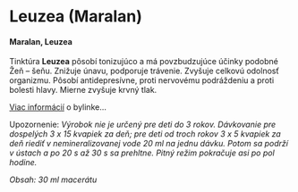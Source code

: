 Leuzea (Maralan)
================

#### Maralan, Leuzea

Tinktúra **Leuzea** pôsobí tonizujúco a má povzbudzujúce účinky podobné Žeň –
šeňu. Znižuje únavu, podporuje trávenie. Zvyšuje celkovú odolnosť organizmu.
Pôsobí antidepresívne, proti nervovému podráždeniu a proti bolesti hlavy. Mierne
zvyšuje krvný tlak.

[Viac informácií](../bylinky/leuzea-sustiva) o bylinke…

Upozornenie: *Výrobok nie je určený pre deti do 3 rokov. Dávkovanie pre
dospelých 3 x 15 kvapiek za deň; pre deti od troch rokov 3 x 5 kvapiek za deň
riediť v nemineralizovanej vode 20 ml na jednu dávku. Potom sa podrží v ústach a
po 20 s až 30 s sa prehltne. Pitný režim pokračuje asi po pol hodine.*

*Obsah: 30 ml macerátu*

